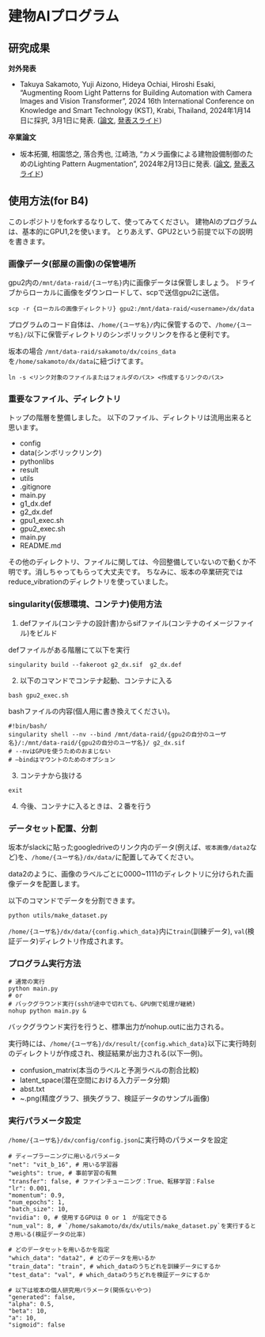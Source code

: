 # 建物AIプログラム

## 研究成果

**対外発表**

- Takuya Sakamoto, Yuji Aizono, Hideya Ochiai, Hiroshi Esaki, “Augmenting Room Light Patterns for Building Automation with Camera Images and Vision Transformer”, 2024 16th International Conference on Knowledge and Smart Technology (KST), Krabi, Thailand, 2024年1月14日に採択, 3月1日に発表.
([論文](https://drive.google.com/file/d/1ak7V3B5unMMQqzjsubCvrZEn4vvBEb1g/view?usp=drive_link), [発表スライド](https://drive.google.com/file/d/1olXuFwkhMZTxBBsUlgG9cgOfW50aE4Yc/view?usp=drive_link))

**卒業論文**

- 坂本拓彌, 相園悠之, 落合秀也, 江崎浩, “カメラ画像による建物設備制御のためのLighting Pattern Augmentation”, 2024年2月13日に発表.
([論文](https://drive.google.com/file/d/1KWouzVKaTgMO3_aRj5VYl37fN7bNv7_F/view?usp=drive_link), [発表スライド](https://drive.google.com/file/d/1Ms0Gv0a2sYZjgdE5suFYA5pnyiLHpsKM/view?usp=drive_link))

## 使用方法(for B4)

このレポジトリをforkするなりして、使ってみてください。
建物AIのプログラムは、基本的にGPU1,2を使います。
とりあえず、GPU2という前提で以下の説明を書きます。

### 画像データ(部屋の画像)の保管場所

gpu2内の`/mnt/data-raid/{ユーザ名}`内に画像データは保管しましょう。
ドライブからローカルに画像をダウンロードして、scpで送信gpu2に送信。

```
scp -r {ローカルの画像ディレクトリ} gpu2:/mnt/data-raid/<username>/dx/data
```

プログラムのコード自体は、`/home/{ユーザ名}/`内に保管するので、`/home/{ユーザ名}/`以下に保管ディレクトリのシンボリックリンクを作ると便利です。

坂本の場合
`/mnt/data-raid/sakamoto/dx/coins_data`を`/home/sakamoto/dx/data`に紐づけてます。

```
ln -s <リンク対象のファイルまたはフォルダのパス> <作成するリンクのパス>
```

### 重要なファイル、ディレクトリ

トップの階層を整備しました。
以下のファイル、ディレクトリは流用出来ると思います。

- config
- data(シンボリックリンク)
- pythonlibs
- result
- utils
- .gitignore
- main.py
- g1_dx.def
- g2_dx.def
- gpu1_exec.sh
- gpu2_exec.sh
- main.py
- README.md

その他のディレクトリ、ファイルに関しては、今回整備していないので動くか不明です。消しちゃってもらって大丈夫です。
ちなみに、坂本の卒業研究ではreduce_vibrationのディレクトリを使っていました。

### singularity(仮想環境、コンテナ)使用方法

1. defファイル(コンテナの設計書)からsifファイル(コンテナのイメージファイル)をビルド

defファイルがある階層にて以下を実行

```
singularity build --fakeroot g2_dx.sif  g2_dx.def
```

2. 以下のコマンドでコンテナ起動、コンテナに入る

```
bash gpu2_exec.sh
```

bashファイルの内容(個人用に書き換えてください)。

```
#!bin/bash/
singularity shell --nv --bind /mnt/data-raid/{gpu2の自分のユーザ名}/:/mnt/data-raid/{gpu2の自分のユーザ名}/ g2_dx.sif
# --nvはGPUを使うためのおまじない
# —bindはマウントのためのオプション
```

 3. コンテナから抜ける

```
exit
```

4. 今後、コンテナに入るときは、２番を行う

### データセット配置、分割

坂本がslackに貼ったgoogledriveのリンク内のデータ(例えば、`坂本画像/data2`など)を、`/home/{ユーザ名}/dx/data/`に配置してみてください。

data2のように、画像のラベルごとに0000~1111のディレクトリに分けられた画像データを配置します。

以下のコマンドでデータを分割できます。

```
python utils/make_dataset.py
```

`/home/{ユーザ名}/dx/data/{config.which_data}`内に`train`(訓練データ), `val`(検証データ)ディレクトリ作成されます。

### プログラム実行方法

```
# 通常の実行
python main.py
# or
# バックグラウンド実行(sshが途中で切れても、GPU側で処理が継続)
nohup python main.py &
```

バックグラウンド実行を行うと、標準出力がnohup.outに出力される。

実行時には、`/home/{ユーザ名}/dx/result/{config.which_data}`以下に実行時刻のディレクトリが作成され、検証結果が出力される(以下一例)。

- confusion_matrix(本当のラベルと予測ラベルの割合比較)
- latent_space(潜在空間における入力データ分類)
- abst.txt
- ~.png(精度グラフ、損失グラフ、検証データのサンプル画像)

### 実行パラメータ設定

`/home/{ユーザ名}/dx/config/config.json`に実行時のパラメータを設定

```
# ディープラーニングに用いるパラメータ
"net": "vit_b_16", # 用いる学習器
"weights": true, # 事前学習の有無
"transfer": false, # ファインチューニング：True、転移学習：False
"lr": 0.001,
"momentum": 0.9,
"num_epochs": 1,
"batch_size": 10,
"nvidia": 0, # 使用するGPUは 0 or 1　が指定できる
"num_val": 8, # `/home/sakamoto/dx/dx/utils/make_dataset.py`を実行するとき用いる(検証データの比率)

# どのデータセットを用いるかを指定
"which_data": "data2", # どのデータを用いるか
"train_data": "train", # which_dataのうちどれを訓練データにするか
"test_data": "val", # which_dataのうちどれを検証データにするか

# 以下は坂本の個人研究用パラメータ(関係ないやつ)
"generated": false,
"alpha": 0.5,
"beta": 10,
"a": 10,
"sigmoid": false
```
